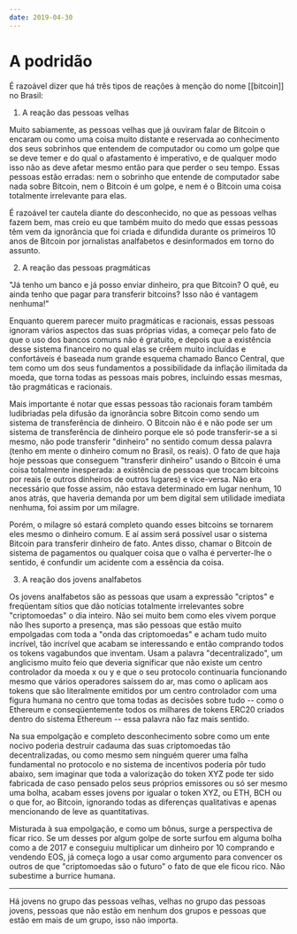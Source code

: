 ```yaml
---
date: 2019-04-30
---
```


# A podridão

É razoável dizer que há três tipos de reações à menção do nome [[bitcoin]] no Brasil:

1. A reação das pessoas velhas

Muito sabiamente, as pessoas velhas que já ouviram falar de Bitcoin o encaram ou como uma coisa muito distante e reservada ao conhecimento dos seus sobrinhos que entendem de computador ou como um golpe que se deve temer e do qual o afastamento é imperativo, e de qualquer modo isso não as deve afetar mesmo então para que perder o seu tempo. Essas pessoas estão erradas: nem o sobrinho que entende de computador sabe nada sobre Bitcoin, nem o Bitcoin é um golpe, e nem é o Bitcoin uma coisa totalmente irrelevante para elas.

É razoável ter cautela diante do desconhecido, no que as pessoas velhas fazem bem, mas creio eu que também muito do medo que essas pessoas têm vem da ignorância que foi criada e difundida durante os primeiros 10 anos de Bitcoin por jornalistas analfabetos e desinformados em torno do assunto.

2. A reação das pessoas pragmáticas

"Já tenho um banco e já posso enviar dinheiro, pra que Bitcoin? O quê, eu ainda tenho que pagar para transferir bitcoins? Isso não é vantagem nenhuma!"

Enquanto querem parecer muito pragmáticas e racionais, essas pessoas ignoram vários aspectos das suas próprias vidas, a começar pelo fato de que o uso dos bancos comuns não é gratuito, e depois que a existência desse sistema financeiro no qual elas se crêem muito incluídas e confortáveis é baseada num grande esquema chamado Banco Central, que tem como um dos seus fundamentos a possibilidade da inflação ilimitada da moeda, que torna todas as pessoas mais pobres, incluindo essas mesmas, tão pragmáticas e racionais.

Mais importante é notar que essas pessoas tão racionais foram também ludibriadas pela difusão da ignorância sobre Bitcoin como sendo um sistema de transferência de dinheiro. O Bitcoin não é e não pode ser um sistema de transferência de dinheiro porque ele só pode transferir-se a si mesmo, não pode transferir "dinheiro" no sentido comum dessa palavra (tenho em mente o dinheiro comum no Brasil, os reais). O fato de que haja hoje pessoas que conseguem "transferir dinheiro" usando o Bitcoin é uma coisa totalmente inesperada: a existência de pessoas que trocam bitcoins por reais (e outros dinheiros de outros lugares) e vice-versa. Não era necessário que fosse assim, não estava determinado em lugar nenhum, 10 anos atrás, que haveria demanda por um bem digital sem utilidade imediata nenhuma, foi assim por um milagre.

Porém, o milagre só estará completo quando esses bitcoins se tornarem eles mesmo o dinheiro comum. E aí assim será possível usar o sistema Bitcoin para transferir dinheiro de fato. Antes disso, chamar o Bitcoin de sistema de pagamentos ou qualquer coisa que o valha é perverter-lhe o sentido, é confundir um acidente com a essência da coisa.

3. A reação dos jovens analfabetos

Os jovens analfabetos são as pessoas que usam a expressão "criptos" e freqüentam sítios que dão notícias totalmente irrelevantes sobre "criptomoedas" o dia inteiro. Não sei muito bem como eles vivem porque não lhes suporto a presença, mas são pessoas que estão muito empolgadas com toda a "onda das criptomoedas" e acham tudo muito incrível, tão incrível que acabam se interessando e então comprando todos os tokens vagabundos que inventam. Usam a palavra "decentralizado", um anglicismo muito feio que deveria significar que não existe um centro controlador da moeda x ou y e que o seu protocolo continuaria funcionando mesmo que vários operadores saíssem do ar, mas como o aplicam aos tokens que são literalmente emitidos por um centro controlador com uma figura humana no centro que toma todas as decisões sobre tudo -- como o Ethereum e conseqüentemente todos os milhares de tokens ERC20 criados dentro do sistema Ethereum -- essa palavra não faz mais sentido.

Na sua empolgação e completo desconhecimento sobre como um ente nocivo poderia destruir cadauma das suas criptomoedas tão decentralizadas, ou como mesmo sem ninguém querer uma falha fundamental no protocolo e no sistema de incentivos poderia pôr tudo abaixo, sem imaginar que toda a valorização do token XYZ pode ter sido fabricada de caso pensado pelos seus próprios emissores ou só ser mesmo uma bolha, acabam esses jovens por igualar o token XYZ, ou ETH, BCH ou o que for, ao Bitcoin, ignorando todas as diferenças qualitativas e apenas mencionando de leve as quantitativas.

Misturada à sua empolgação, e como um bônus, surge a perspectiva de ficar rico. Se um desses por algum golpe de sorte surfou em alguma bolha como a de 2017 e conseguiu multiplicar um dinheiro por 10 comprando e vendendo EOS, já começa logo a usar como argumento para convencer os outros de que "criptomoedas são o futuro" o fato de que ele ficou rico. Não subestime a burrice humana.

---

Há jovens no grupo das pessoas velhas, velhas no grupo das pessoas jovens, pessoas que não estão em nenhum dos grupos e pessoas que estão em mais de um grupo, isso não importa.
